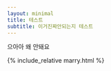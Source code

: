 ```yaml
---
layout: minimal
title: 테스트
subtitle: 이거진짜안되는지 테스트
---
```


으아아 왜 안돼요

{% include_relative marry.html %}
